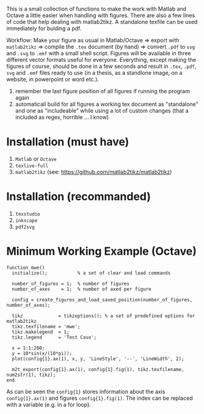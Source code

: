 This is a small collection of functions to make the work with Matlab and Octave a little easier when handling with figures. There are also a few lines of code that help dealing with matlab2tikz. A standalone texfile can be used immediately for bulding a pdf.

Workflow: Make your figure as usual in Matlab/Octave => export with `matlab2tikz` => compile the `.tex` document (by hand) => convert `.pdf` to `svg` and `.svg` to `.emf` with a small shell script. Figures will be available in three different vector formats useful for everyone. Everything, except making the figures of course, should be done in a few seconds and result in `.tex`, `.pdf`, `svg` and `.emf` files ready to use (in a thesis, as a standlone image, on a website, in powerpoint or word etc.).


1. remember the last figure position of all figures if running the program again
2. automaticall build for all figures a working tex document as "standalone" and one as "includeable" while using a lot of custom changes (that a included as regex, horrible ... I know)


Installation (must have)
========================

1. `Matlab` or `Octave`
2. `texlive-full`
3. `matlab2tikz` (see: https://github.com/matlab2tikz/matlab2tikz)

Installation (recommanded)
==========================

1. `texstudio`
2. `inkscape`
3. `pdf2svg`

Minimum Working Example (Octave)
================================

```
function mwe()
  initialize();           % a set of clear and load commands 

  number_of_figures = 1;  % number of figures
  number_of_axes    = 1;  % number of axed per figure

  config = create_figures_and_load_saved_position(number_of_figures, number_of_axes);

  tikz             = tikzoptions(); % a set of predefined options for matlab2tikz 
  tikz.texfilename = 'mwe';
  tikz.makelegend  = 1;
  tikz.legend      = 'Test Case';

  x = 1:1:200;
  y = 10*sin(x/(10*pi));
  plot(config{1}.ax(1), x, y, 'LineStyle', '--', 'LineWidth', 2);

  m2t_export(config{1}.ax(1), config{1}.fig(1), tikz.texfilename, num2str(1), tikz); 
end
```
As can be seen the `config{1}` stores information about the axis `config{1}.ax(1)` and figures `config{1}.fig(1)`. The index can be replaced with a variable (e.g. in a for loop). 

